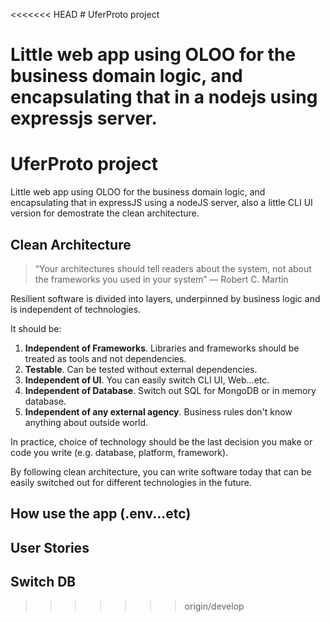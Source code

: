 <<<<<<< HEAD
# UferProto project

Little web app using OLOO for the business domain logic, and encapsulating that in a nodejs using expressjs server.
=======
# UferProto project
Little web app using OLOO for the business domain logic, and encapsulating that in expressJS using a nodeJS server, also a little CLI UI version for demostrate the clean architecture.

## Clean Architecture
> “Your architectures should tell readers about the system, not about the frameworks you used in your system” — Robert C. Martin

Resilient software is divided into layers, underpinned by business logic and is independent of technologies. 

It should be:

1. **Independent of Frameworks**. Libraries and frameworks should be treated as tools and not dependencies.
2. **Testable**. Can be tested without external dependencies.
3. **Independent of UI**. You can easily switch CLI UI, Web...etc.
4. **Independent of Database**. Switch out SQL for MongoDB or in memory database.
5. **Independent of any external agency**. Business rules don't know anything about outside world.


In practice, choice of technology should be the last decision you make or code you write (e.g. database, platform, framework).

By following clean architecture, you can write software today that can be easily switched out for different technologies in the future.


## How use the app (.env...etc)

## User Stories

## Switch DB

>>>>>>> origin/develop
